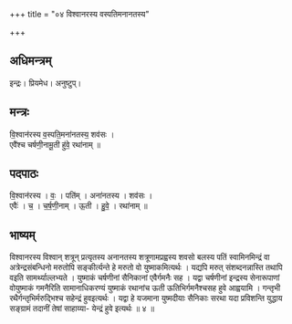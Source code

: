 +++
title = "०४ विश्वानरस्य वस्पतिमनानतस्य"

+++
## अधिमन्त्रम्
इन्द्रः। प्रियमेध। अनुष्टुप्।

## मन्त्रः
वि॒श्वान॑रस्य व॒स्पति॒मना॑नतस्य॒ शव॑सः ।  
एवै॑श्च चर्षणी॒नामू॒ती हु॑वे॒ रथा॑नाम् ॥

## पदपाठः
वि॒श्वान॑रस्य । वः॒ । पति॑म् । अना॑नतस्य । शव॑सः ।  
एवैः॑ । च॒ । च॒र्ष॒णी॒नाम् । ऊ॒ती । हु॒वे॒ । रथा॑नाम् ॥

## भाष्यम्
विश्वानरस्य विश्वान् शत्रून् प्रत्यृतस्य अनानतस्य शत्रूणामप्रह्वस्य शवसो बलस्य पतिं स्वामिनमिन्द्रं वा अत्रेन्द्रसंबन्धिनो मरुतोपि सङ्कीर्त्यन्ते हे मरुतो वो युष्माकमित्यर्थः । यद्यपि मरुत् संशब्दनन्नास्ति तथापि वइति सामर्थ्याल्लभ्यते । युष्माकं चर्षणीनां सैनिकानां एवैर्गमनैः सह । यद्वा चर्षणीनां इन्द्रस्य सेनारूपाणां वोयुष्माकं गमनैरिति सामानाधिकरण्यं युष्माकं रथानांच ऊती ऊतिभिर्गमनैश्चसह हुवे आह्वयामि । गन्तृभी रथैर्गन्तृभिर्मरुद्भिश्च सहेन्द्रं हुवइत्यर्थः । यद्वा हे यजमाना युष्मदीयाः सैनिकाः सरथा यदा प्रविशन्ति युद्धाय सङ्ग्रामं तदानीं तेषां साहाय्या- येन्द्रं हुवे इत्यर्थः ॥ ४ ॥